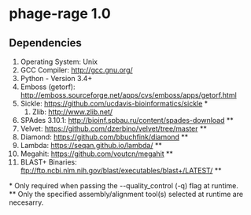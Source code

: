 # phage-rage 1.0  
  
  
## Dependencies  
1. Operating System: Unix  
2. GCC Compiler: http://gcc.gnu.org/  
3. Python - Version 3.4+ 
4. Emboss (getorf): http://emboss.sourceforge.net/apps/cvs/emboss/apps/getorf.html  
5. Sickle: https://github.com/ucdavis-bioinformatics/sickle *  
   1. Zlib: http://www.zlib.net/  
6. SPAdes 3.10.1: http://bioinf.spbau.ru/content/spades-download **  
7. Velvet: https://github.com/dzerbino/velvet/tree/master **  
8. Diamond: https://github.com/bbuchfink/diamond **  
9. Lambda: https://seqan.github.io/lambda/ **  
10. Megahit: https://github.com/voutcn/megahit **   
11. BLAST+ Binaries: ftp://ftp.ncbi.nlm.nih.gov/blast/executables/blast+/LATEST/ **   

\* Only required when passing the --quality_control (-q) flag at runtime.   
** Only the specified assembly/alignment tool(s) selected at runtime are necesarry. 
